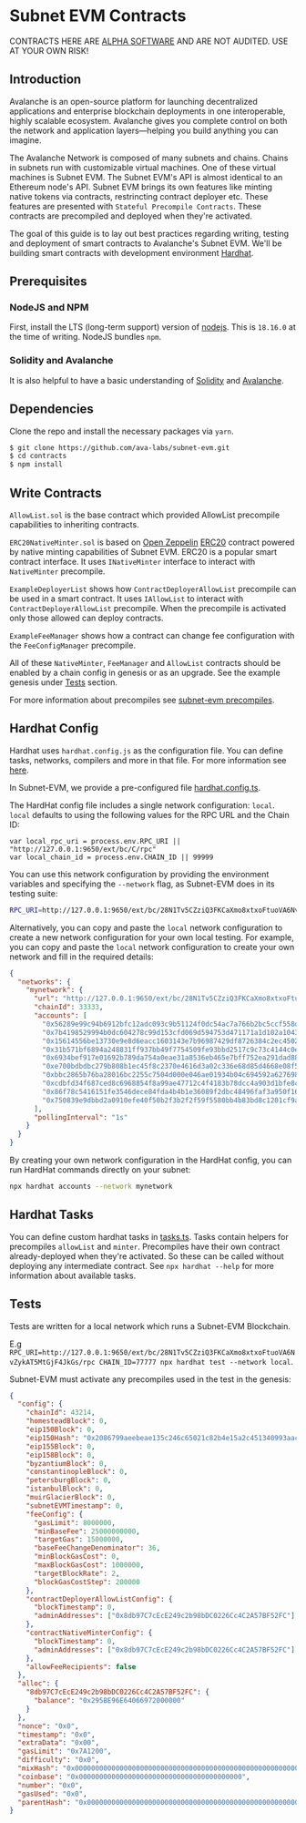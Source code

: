 # Subnet EVM Contracts

CONTRACTS HERE ARE [ALPHA SOFTWARE](https://en.wikipedia.org/wiki/Software_release_life_cycle#Alpha) AND ARE NOT AUDITED. USE AT YOUR OWN RISK!

## Introduction

Avalanche is an open-source platform for launching decentralized applications and enterprise blockchain deployments in one interoperable, highly scalable ecosystem. Avalanche gives you complete control on both the network and application layers&mdash;helping you build anything you can imagine.

The Avalanche Network is composed of many subnets and chains. Chains in subnets run with customizable virtual machines. One of these virtual machines is Subnet EVM. The Subnet EVM's API is almost identical to an Ethereum node's API. Subnet EVM brings its own features like minting native tokens via contracts, restrincting contract deployer etc. These features are presented with `Stateful Precompile Contracts`. These contracts are precompiled and deployed when they're activated.

The goal of this guide is to lay out best practices regarding writing, testing and deployment of smart contracts to Avalanche's Subnet EVM. We'll be building smart contracts with development environment [Hardhat](https://hardhat.org).

## Prerequisites

### NodeJS and NPM

First, install the LTS (long-term support) version of [nodejs](https://nodejs.org/en). This is `18.16.0` at the time of writing. NodeJS bundles `npm`.

### Solidity and Avalanche

It is also helpful to have a basic understanding of [Solidity](https://docs.soliditylang.org) and [Avalanche](https://docs.avax.network).

## Dependencies

Clone the repo and install the necessary packages via `yarn`.

```zsh
$ git clone https://github.com/ava-labs/subnet-evm.git
$ cd contracts
$ npm install
```

## Write Contracts

`AllowList.sol` is the base contract which provided AllowList precompile capabilities to inheriting contracts.

`ERC20NativeMinter.sol` is based on [Open Zeppelin](https://openzeppelin.com) [ERC20](https://eips.ethereum.org/EIPS/eip-20) contract powered by native minting capabilities of Subnet EVM. ERC20 is a popular smart contract interface. It uses `INativeMinter` interface to interact with `NativeMinter` precompile.

`ExampleDeployerList` shows how `ContractDeployerAllowList` precompile can be used in a smart contract. It uses `IAllowList` to interact with `ContractDeployerAllowList` precompile. When the precompile is activated only those allowed can deploy contracts.

`ExampleFeeManager` shows how a contract can change fee configuration with the `FeeConfigManager` precompile.

All of these `NativeMinter`, `FeeManager` and `AllowList` contracts should be enabled by a chain config in genesis or as an upgrade. See the example genesis under [Tests](#tests) section.

For more information about precompiles see [subnet-evm precompiles](https://github.com/ava-labs/subnet-evm#precompiles).

## Hardhat Config

Hardhat uses `hardhat.config.js` as the configuration file. You can define tasks, networks, compilers and more in that file. For more information see [here](https://hardhat.org/config/).

In Subnet-EVM, we provide a pre-configured file [hardhat.config.ts](https://github.com/ava-labs/subnet-evm/blob/master/contracts/hardhat.config.ts).

The HardHat config file includes a single network configuration: `local`. `local` defaults to using the following values for the RPC URL and the Chain ID:

```
var local_rpc_uri = process.env.RPC_URI || "http://127.0.0.1:9650/ext/bc/C/rpc"
var local_chain_id = process.env.CHAIN_ID || 99999
```

You can use this network configuration by providing the environment variables and specifying the `--network` flag, as Subnet-EVM does in its testing suite:

```bash
RPC_URI=http://127.0.0.1:9650/ext/bc/28N1Tv5CZziQ3FKCaXmo8xtxoFtuoVA6NvZykAT5MtGjF4JkGs/rpc CHAIN_ID=77777 npx hardhat test --network local
```

Alternatively, you can copy and paste the `local` network configuration to create a new network configuration for your own local testing. For example, you can copy and paste the `local` network configuration to create your own network and fill in the required details:

```json
{
  "networks": {
    "mynetwork": {
      "url": "http://127.0.0.1:9650/ext/bc/28N1Tv5CZziQ3FKCaXmo8xtxoFtuoVA6NvZykAT5MtGjF4JkGs/rpc",
      "chainId": 33333,
      "accounts": [
        "0x56289e99c94b6912bfc12adc093c9b51124f0dc54ac7a766b2bc5ccf558d8027",
        "0x7b4198529994b0dc604278c99d153cfd069d594753d471171a1d102a10438e07",
        "0x15614556be13730e9e8d6eacc1603143e7b96987429df8726384c2ec4502ef6e",
        "0x31b571bf6894a248831ff937bb49f7754509fe93bbd2517c9c73c4144c0e97dc",
        "0x6934bef917e01692b789da754a0eae31a8536eb465e7bff752ea291dad88c675",
        "0xe700bdbdbc279b808b1ec45f8c2370e4616d3a02c336e68d85d4668e08f53cff",
        "0xbbc2865b76ba28016bc2255c7504d000e046ae01934b04c694592a6276988630",
        "0xcdbfd34f687ced8c6968854f8a99ae47712c4f4183b78dcc4a903d1bfe8cbf60",
        "0x86f78c5416151fe3546dece84fda4b4b1e36089f2dbc48496faf3a950f16157c",
        "0x750839e9dbbd2a0910efe40f50b2f3b2f2f59f5580bb4b83bd8c1201cf9a010a"
      ],
      "pollingInterval": "1s"
    }
  }
}
```

By creating your own network configuration in the HardHat config, you can run HardHat commands directly on your subnet:

```bash
npx hardhat accounts --network mynetwork
```

## Hardhat Tasks

You can define custom hardhat tasks in [tasks.ts](https://github.com/ava-labs/avalanche-smart-contract-quickstart/blob/main/tasks.ts). Tasks contain helpers for precompiles `allowList` and `minter`. Precompiles have their own contract already-deployed when they're activated. So these can be called without deploying any intermediate contract. See `npx hardhat --help` for more information about available tasks.

## Tests

Tests are written for a local network which runs a Subnet-EVM Blockchain.

E.g `RPC_URI=http://127.0.0.1:9650/ext/bc/28N1Tv5CZziQ3FKCaXmo8xtxoFtuoVA6NvZykAT5MtGjF4JkGs/rpc CHAIN_ID=77777 npx hardhat test --network local`.

Subnet-EVM must activate any precompiles used in the test in the genesis:

```json
{
  "config": {
    "chainId": 43214,
    "homesteadBlock": 0,
    "eip150Block": 0,
    "eip150Hash": "0x2086799aeebeae135c246c65021c82b4e15a2c451340993aacfd2751886514f0",
    "eip155Block": 0,
    "eip158Block": 0,
    "byzantiumBlock": 0,
    "constantinopleBlock": 0,
    "petersburgBlock": 0,
    "istanbulBlock": 0,
    "muirGlacierBlock": 0,
    "subnetEVMTimestamp": 0,
    "feeConfig": {
      "gasLimit": 8000000,
      "minBaseFee": 25000000000,
      "targetGas": 15000000,
      "baseFeeChangeDenominator": 36,
      "minBlockGasCost": 0,
      "maxBlockGasCost": 1000000,
      "targetBlockRate": 2,
      "blockGasCostStep": 200000
    },
    "contractDeployerAllowListConfig": {
      "blockTimestamp": 0,
      "adminAddresses": ["0x8db97C7cEcE249c2b98bDC0226Cc4C2A57BF52FC"]
    },
    "contractNativeMinterConfig": {
      "blockTimestamp": 0,
      "adminAddresses": ["0x8db97C7cEcE249c2b98bDC0226Cc4C2A57BF52FC"]
    },
    "allowFeeRecipients": false
  },
  "alloc": {
    "8db97C7cEcE249c2b98bDC0226Cc4C2A57BF52FC": {
      "balance": "0x295BE96E64066972000000"
    }
  },
  "nonce": "0x0",
  "timestamp": "0x0",
  "extraData": "0x00",
  "gasLimit": "0x7A1200",
  "difficulty": "0x0",
  "mixHash": "0x0000000000000000000000000000000000000000000000000000000000000000",
  "coinbase": "0x0000000000000000000000000000000000000000",
  "number": "0x0",
  "gasUsed": "0x0",
  "parentHash": "0x0000000000000000000000000000000000000000000000000000000000000000"
}
```
